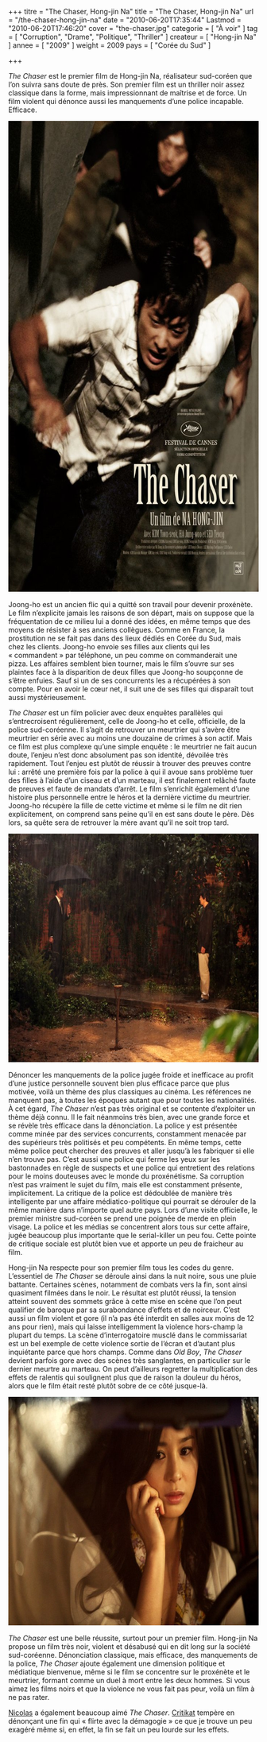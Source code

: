+++
titre = "The Chaser, Hong-jin Na"
title = "The Chaser, Hong-jin Na"
url = "/the-chaser-hong-jin-na"
date = "2010-06-20T17:35:44"
Lastmod = "2010-06-20T17:46:20"
cover = "the-chaser.jpg"
categorie = [ "À voir" ]
tag = [ "Corruption", "Drame", "Politique", "Thriller" ]
createur = [ "Hong-jin Na" ]
annee = [ "2009" ]
weight = 2009
pays = [ "Corée du Sud" ]

+++

<p><em>The Chaser</em> est le premier film de Hong-jin Na, réalisateur sud-coréen que l&rsquo;on suivra sans doute de près. Son premier film est un thriller noir assez classique dans la forme, mais impressionnant de maîtrise et de force. Un film violent qui dénonce aussi les manquements d&rsquo;une police incapable. Efficace.</p>
<p style="text-align: center;"><a href="http://www.allocine.fr/film/fichefilm_gen_cfilm=134711.html" target="_blank"><img class="size-full wp-image-3476 aligncenter" title="the-chaser-na-hong-jin" src="the-chaser-na-hong-jin.jpg" alt="" width="690" height="948" /></a></p>
<p>Joong-ho est un ancien flic qui a quitté son travail pour devenir proxénète. Le film n&rsquo;explicite jamais les raisons de son départ, mais on suppose que la fréquentation de ce milieu lui a donné des idées, en même temps que des moyens de résister à ses anciens collègues. Comme en France, la prostitution ne se fait pas dans des lieux dédiés en Corée du Sud, mais chez les clients. Joong-ho envoie ses filles aux clients qui les &laquo;&nbsp;commandent&nbsp;&raquo; par téléphone, un peu comme on commanderait une pizza. Les affaires semblent bien tourner, mais le film s&rsquo;ouvre sur ses plaintes face à la disparition de deux filles que Joong-ho soupçonne de s&rsquo;être enfuies. Sauf si un de ses concurrents les a récupérées à son compte. Pour en avoir le cœur net, il suit une de ses filles qui disparaît tout aussi mystérieusement.</p>
<p><em>The Chaser</em> est un film policier avec deux enquêtes parallèles qui s&rsquo;entrecroisent régulièrement, celle de Joong-ho et celle, officielle, de la police sud-coréenne. Il s&rsquo;agit de retrouver un meurtrier qui s&rsquo;avère être meurtrier en série avec au moins une douzaine de crimes à son actif. Mais ce film est plus complexe qu&rsquo;une simple enquête : le meurtrier ne fait aucun doute, l&rsquo;enjeu n&rsquo;est donc absolument pas son identité, dévoilée très rapidement. Tout l&rsquo;enjeu est plutôt de réussir à trouver des preuves contre lui : arrêté une première fois par la police à qui il avoue sans problème tuer des filles à l&rsquo;aide d&rsquo;un ciseau et d&rsquo;un marteau, il est finalement relâché faute de preuves et faute de mandats d&rsquo;arrêt. Le film s&rsquo;enrichit également d&rsquo;une histoire plus personnelle entre le héros et la dernière victime du meurtrier. Joong-ho récupère la fille de cette victime et même si le film ne dit rien explicitement, on comprend sans peine qu&rsquo;il en est sans doute le père. Dès lors, sa quête sera de retrouver la mère avant qu&rsquo;il ne soit trop tard.</p>
<img class="aligncenter size-full wp-image-3477" title="the-chaser-jin" src="the-chaser-jin.jpg" alt="" width="690" height="460" />
<p>Dénoncer les manquements de la police jugée froide et inefficace au profit d&rsquo;une justice personnelle souvent bien plus efficace parce que plus motivée, voilà un thème des plus classiques au cinéma. Les références ne manquent pas, à toutes les époques autant que pour toutes les nationalités. À cet égard, <em>The Chaser</em> n&rsquo;est pas très original et se contente d&rsquo;exploiter un thème déjà connu. Il le fait néanmoins très bien, avec une grande force et se révèle très efficace dans la dénonciation. La police y est présentée comme minée par des services concurrents, constamment menacée par des supérieurs très politisés et peu compétents. En même temps, cette même police peut chercher des preuves et aller jusqu&rsquo;à les fabriquer si elle n&rsquo;en trouve pas. C&rsquo;est aussi une police qui ferme les yeux sur les bastonnades en règle de suspects et une police qui entretient des relations pour le moins douteuses avec le monde du proxénétisme. Sa corruption n&rsquo;est pas vraiment le sujet du film, mais elle est constamment présente, implicitement. La critique de la police est dédoublée de manière très intelligente par une affaire médiatico-politique qui pourrait se dérouler de la même manière dans n&rsquo;importe quel autre pays. Lors d&rsquo;une visite officielle, le premier ministre sud-coréen se prend une poignée de merde en plein visage. La police et les médias se concentrent alors tous sur cette affaire, jugée beaucoup plus importante que le serial-killer un peu fou. Cette pointe de critique sociale est plutôt bien vue et apporte un peu de fraicheur au film.</p>
<p>Hong-jin Na respecte pour son premier film tous les codes du genre. L&rsquo;essentiel de <em>The Chaser</em> se déroule ainsi dans la nuit noire, sous une pluie battante. Certaines scènes, notamment de combats vers la fin, sont ainsi quasiment filmées dans le noir. Le résultat est plutôt réussi, la tension atteint souvent des sommets grâce à cette mise en scène que l&rsquo;on peut qualifier de baroque par sa surabondance d&rsquo;effets et de noirceur. C&rsquo;est aussi un film violent et gore (il n&rsquo;a pas été interdit en salles aux moins de 12 ans pour rien), mais qui laisse intelligemment la violence hors-champ la plupart du temps. La scène d&rsquo;interrogatoire musclé dans le commissariat est un bel exemple de cette violence sortie de l&rsquo;écran et d&rsquo;autant plus inquiétante parce que hors champs. Comme dans <em>Old Boy</em>, <em>The Chaser</em> devient parfois gore avec des scènes très sanglantes, en particulier sur le dernier meurtre au marteau. On peut d&rsquo;ailleurs regretter la multiplication des effets de ralentis qui soulignent plus que de raison la douleur du héros, alors que le film était resté plutôt sobre de ce côté jusque-là.</p>
<img class="aligncenter size-full wp-image-3478" title="jin-the-chaser" src="jin-the-chaser.jpg" alt="" width="690" height="460" />
<p><em>The Chaser</em> est une belle réussite, surtout pour un premier film. Hong-jin Na propose un film très noir, violent et désabusé qui en dit long sur la société sud-coréenne. Dénonciation classique, mais efficace, des manquements de la police, <em>The Chaser</em> ajoute également une dimension politique et médiatique bienvenue, même si le film se concentre sur le proxénète et le meurtrier, formant comme un duel à mort entre les deux hommes. Si vous aimez les films noirs et que la violence ne vous fait pas peur, voilà un film à ne pas rater.</p>
<p><a href="http://www.filmosphere.com/2009/03/critique-the-chaser-2008/">Nicolas</a> a également beaucoup aimé <em>The Chaser</em>. <a href="http://www.critikat.com/The-Chaser.html">Critikat</a> tempère en dénonçant une fin qui &laquo;&nbsp;flirte avec la démagogie&nbsp;&raquo; ce que je trouve un peu exagéré même si, en effet, la fin se fait un peu lourde sur les effets.</p>

